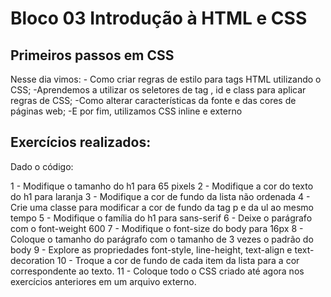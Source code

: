 # Bloco 03 Introdução à HTML e CSS
## Primeiros passos em CSS
Nesse dia vimos: 
    - Como criar regras de estilo para tags HTML utilizando o CSS;
    -Aprendemos a utilizar os seletores de tag , id e class para aplicar regras de CSS;
    -Como alterar características da fonte e das cores de páginas web;
    -E por fim, utilizamos CSS inline e externo 
## Exercícios realizados:
Dado o código:
<!-- <!DOCTYPE html>
<html lang="pt-br">
  <head>
    <meta charset="UTF-8">
    <title>HTML</title>
    <style></style>
  </head>
  <body>
    <h1>Exercícios 3.2</h1>
    <p>Qual é a sua cor favorita?</p>
    <ul>
      <li>Amarelo</li>
      <li>Vermelho</li>
      <li>Marrom</li>
    </ul>
  </body>
</html> -->
1 - Modifique o tamanho do h1 para 65 pixels
2 - Modifique a cor do texto do h1 para laranja
3 - Modifique a cor de fundo da lista não ordenada
4 - Crie uma classe para modificar a cor de fundo da tag p e da ul ao mesmo tempo
5 - Modifique o família do h1 para sans-serif
6 - Deixe o parágrafo com o font-weight 600
7 - Modifique o font-size do body para 16px
8 - Coloque o tamanho do parágrafo com o tamanho de 3 vezes o padrão do body
9 - Explore as propriedades font-style, line-height, text-align e text-decoration
10 - Troque a cor de fundo de cada item da lista para a cor correspondente ao texto.
11 - Coloque todo o CSS criado até agora nos exercícios anteriores em um arquivo externo.